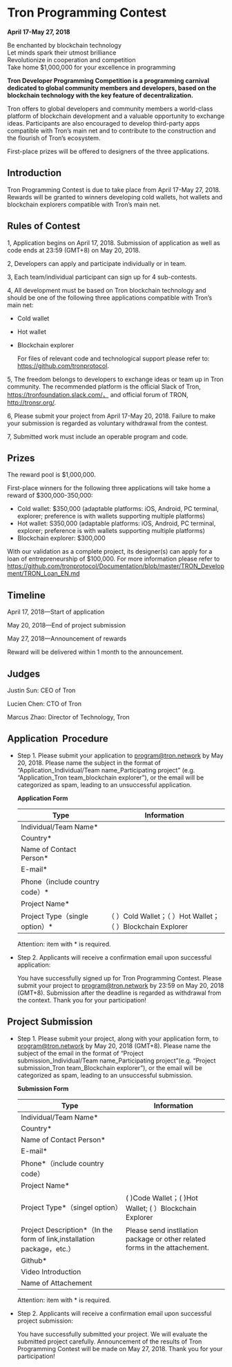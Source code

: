 # Tron Programming Contest

**April 17-May 27, 2018**

Be enchanted by blockchain technology  
Let minds spark their utmost brilliance  
Revolutionize in cooperation and competition  
Take home $1,000,000 for your excellence in programming

**Tron Developer Programming Competition is a programming carnival dedicated to global community members and developers, based on the blockchain technology with the key feature of decentralization.**  

Tron offers to global developers and community members a world-class platform of blockchain development and a valuable opportunity to exchange ideas. Participants are also encouraged to develop third-party apps compatible with Tron’s main net and to contribute to the construction and the flourish of Tron’s ecosystem.  

First-place prizes will be offered to designers of the three applications.

## Introduction

Tron Programming Contest is due to take place from April 17-May 27, 2018. Rewards will be granted to winners developing cold wallets, hot wallets and blockchain explorers compatible with Tron’s main net.

## Rules of Contest

1, Application begins on April 17, 2018. Submission of application as well as code ends at 23:59 (GMT+8) on May 20, 2018.

2, Developers can apply and participate individually or in team.

3, Each team/individual participant can sign up for 4 sub-contests.

4, All development must be based on Tron blockchain technology and should be one of the following three applications compatible with Tron’s main net:  
    
+ Cold wallet
    
+ Hot wallet
   
+ Blockchain explorer

    For files of relevant code and technological support please refer to: https://github.com/tronprotocol.

5, The freedom belongs to developers to exchange ideas or team up in Tron community. The recommended platform is the official Slack of Tron, https://tronfoundation.slack.com/， and official forum of TRON, http://tronsr.org/.

6, Please submit your project from April 17-May 20, 2018. Failure to make your submission is regarded as voluntary withdrawal from the contest.

7, Submitted work must include an operable program and code.

## Prizes

The reward pool is $1,000,000.  

First-place winners for the following three applications will take home a reward of $300,000-350,000:

+ Cold wallet: $350,000 (adaptable platforms: iOS, Android, PC terminal, explorer; preference is with wallets supporting multiple platforms)
+ Hot wallet: S350,000 (adaptable platforms: iOS, Android, PC terminal, explorer; preference is with wallets supporting multiple platforms)
+ Blockchain explorer: $300,000

With our validation as a complete project, its designer(s) can apply for a loan of entrepreneurship of $100,000. For more information please refer to  
https://github.com/tronprotocol/Documentation/blob/master/TRON_Development/TRON_Loan_EN.md

## Timeline

April 17, 2018—Start of application  

May 20, 2018—End of project submission  

May 27, 2018—Announcement of rewards  

Reward will be delivered within 1 month to the announcement.

## Judges

Justin Sun: CEO of Tron  

Lucien Chen: CTO of Tron  

Marcus Zhao: Director of Technology, Tron

## Application  Procedure

+ Step 1. Please submit your application to program@tron.network by May 20, 2018. Please name the subject in the format of “Application_Individual/Team name_Participating project” (e.g. “Application_Tron team_blockchain explorer”), or the email will be categorized as spam, leading to an unsuccessful application.

    **Application Form**
        
    |Type|Information|  
    |---|---| 
    |Individual/Team Name*|    
    |Country*|
    |Name of Contact Person*|
    |E-mail*|
    |Phone（include country code）*|
    |Project Name*|
    |Project Type（single option）*|（ ）Cold Wallet；（ ）Hot Wallet；（ ）Blockchain Explorer|
   
    Attention: item with * is required.
 
+ Step 2. Applicants will receive a confirmation email upon successful application:

    You have successfully signed up for Tron Programming Contest. Please submit your project to program@tron.network by 23:59 on May 20, 2018 (GMT+8). Submission after the deadline is regarded as withdrawal from the context. Thank you for your participation!
     
## Project Submission
 
+ Step 1. Please submit your project, along with your application form, to program@tron.network by May 20, 2018 (GMT+8). Please name the subject of the email in the format of “Project submission_Individual/Team name_Participating project”(e.g. “Project submission_Tron team_Blockchain explorer”), or the email will be categorized as spam, leading to an unsuccessful submission.

    **Submission Form**

    |Type|Information|
    |---|---|
    |Individual/Team Name*|
    |Country*|
    |Name of Contact Person*|
    |E-mail*|
    |Phone*（include country code）|
    |Project Name*|
    |Project Type*（singel option）|( )Code Wallet；( )Hot Wallet; ( ）Blockchain Explorer|
    |Project Description*（In the form of link,installation package，etc.）|Please send instllation package or other related forms in the attachement. |
    |Github*|
    |Video Introduction|
    |Name of Attachement|
    Attention: item with * is required.
 
+ Step 2. Applicants will receive a confirmation email upon successful project submission:

    You have successfully submitted your project. We will evaluate the submitted project carefully. Announcement of the results of Tron Programming Contest will be made on May 27, 2018. Thank you for your participation!

